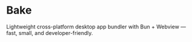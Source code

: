 # Bake
Lightweight cross-platform desktop app bundler with Bun + Webview — fast, small, and developer-friendly.
